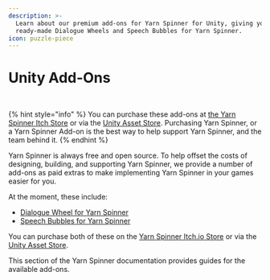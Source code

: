 ```yaml
---
description: >-
  Learn about our premium add-ons for Yarn Spinner for Unity, giving you
  ready-made Dialogue Wheels and Speech Bubbles for Yarn Spinner.
icon: puzzle-piece
---
```


# Unity Add-Ons

<div><figure><img src="../../.gitbook/assets/Dialogue Wheel - Itch Cover.png" alt=""><figcaption></figcaption></figure> <figure><img src="../../.gitbook/assets/Speech Bubbles - Itch Cover (1).png" alt=""><figcaption></figcaption></figure></div>

{% hint style="info" %}
You can purchase these add-ons at [the Yarn Spinner Itch Store](https://yarnspinnertool.itch.io) or via the [Unity Asset Store](https://assetstore.unity.com/publishers/91946). Purchasing Yarn Spinner, or a Yarn Spinner Add-on is the best way to help support Yarn Spinner, and the team behind it.&#x20;
{% endhint %}

Yarn Spinner is always free and open source. To help offset the costs of designing, building, and supporting Yarn Spinner, we provide a number of add-ons as paid extras to make implementing Yarn Spinner in your games easier for you.

At the moment, these include:

* [Dialogue Wheel for Yarn Spinner](dialogue-wheel/)
* [Speech Bubbles for Yarn Spinner](speech-bubbles/)

You can purchase both of these on the [Yarn Spinner Itch.io Store](https://yarnspinner.itch.io/) or via the [Unity Asset Store](https://assetstore.unity.com/publishers/91946).&#x20;

This section of the Yarn Spinner documentation provides guides for the available add-ons.
